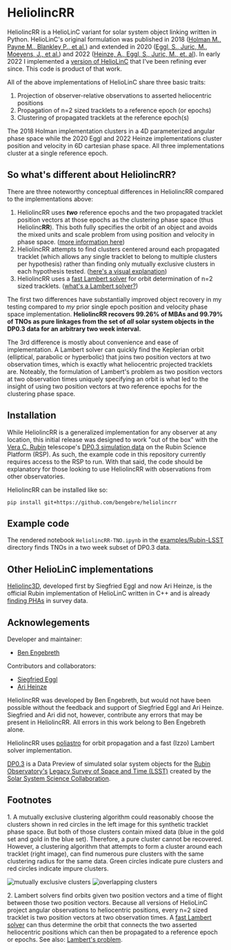 # HeliolincRR

HeliolincRR is a HelioLinC variant for solar system object linking written in Python.  HelioLinC's original formulation was published in 2018 ([Holman M., Payne M., Blankley P., et al.](https://iopscience.iop.org/article/10.3847/1538-3881/aad69a)) and extended in 2020 ([Eggl, S., Juric, M., Moeyens, J., et al.](https://ui.adsabs.harvard.edu/abs/2020DPS....5221101E/abstract)) and 2022 ([Heinze, A., Eggl, S., Juric, M., et. al](https://ui.adsabs.harvard.edu/abs/2022DPS....5450404H/abstract)).  In early 2022 I implemented a [version of HelioLinC](https://www.benengebreth.org/dynamic-sky/heliolinc-a-variation-in-6d/) that I've been refining ever since.  This code is product of that work.

All of the above implementations of HelioLinC share three basic traits: 
1. Projection of observer-relative observations to asserted heliocentric positions
2. Propagation of n=2 sized tracklets to a reference epoch (or epochs)
3. Clustering of propagated tracklets at the reference epoch(s)

The 2018 Holman implementation clusters in a 4D parameterized angular phase space while the 2020 Eggl and 2022 Heinze implementations cluster position and velocity in 6D cartesian phase space.  All three implementations cluster at a single reference epoch.

## So what's different about HeliolincRR?

There are three noteworthy conceptual differences in HeliolincRR compared to the implementations above:
1. HeliolincRR uses ***two*** reference epochs and the two propagated tracklet position vectors at those epochs as the clustering phase space (thus Heliolinc**RR**).  This both fully specifies the orbit of an object and avoids the mixed units and scale problem from using position and velocity in phase space. ([more information here](https://www.benengebreth.org/dynamic-sky/heliolinc-rr/))
2. HeliolincRR attempts to find clusters centered around each propagated tracklet (which allows any single tracklet to belong to multiple clusters per hypothesis) rather than finding only mutually exclusive clusters in each hypothesis tested. ([here's a visual explanation](#f1))
3. HeliolincRR uses a [fast Lambert solver](https://arxiv.org/abs/1403.2705) for orbit determination of n=2 sized tracklets. ([what's a Lambert solver?](#f2))

The first two differences have substantially improved object recovery in my testing compared to *my* prior single epoch position and velocity phase space implementation.  **HeliolincRR recovers 99.26% of MBAs and 99.79% of TNOs as pure linkages from the set of *all* solar system objects in the DP0.3 data for an arbitrary two week interval.**  

The 3rd difference is mostly about convenience and ease of implementation.  A Lambert solver can quickly find the Keplerian orbit (elliptical, parabolic or hyperbolic) that joins two position vectors at two observation times, which is exactly what heliocentric projected tracklets are.  Noteably, the formulation of Lambert's problem as two position vectors at two observation times uniquely specifying an orbit is what led to the insight of using two position vectors at two reference epochs for the clustering phase space.

## Installation

While HeliolincRR is a generalized implementation for any observer at any location, this initial release was designed to work "out of the box" with the [Vera C. Rubin](https://rubinobservatory.org/) telescope's [DP0.3 simulation data](https://dp0-3.lsst.io/index.html) on the Rubin Science Platform (RSP).  As such, the example code in this repository currently requires access to the RSP to run.  With that said, the code should be explanatory for those looking to use HeliolincRR with observations from other observatories.  

HeliolincRR can be installed like so:

```console
pip install git+https://github.com/bengebre/heliolincrr
```

## Example code

The rendered notebook ```HeliolincRR-TNO.ipynb``` in the [examples/Rubin-LSST](https://github.com/bengebre/heliolincrr/tree/main/examples/Rubin-LSST) directory finds TNOs in a two week subset of DP0.3 data.

## Other HelioLinC implementations

[Heliolinc3D](https://github.com/lsst-dm/heliolinc2), developed first by Siegfried Eggl and now Ari Heinze, is the official Rubin implementation of HelioLinC written in C++ and is already [finding PHAs](https://www.nytimes.com/2023/08/05/science/space-asteroids-rubin-heliolinc3d.html) in survey data.

## Acknowlegements

Developer and maintainer:
- [Ben Engebreth](https://benengebreth.org/)

Contributors and collaborators:
- [Siegfried Eggl](https://aerospace.illinois.edu/directory/profile/eggl)
- [Ari Heinze](https://astro.washington.edu/people/aren-heinze)

HeliolincRR was developed by Ben Engebreth, but would not have been possible without the feedback and support of Siegfried Eggl and Ari Heinze.  Siegfried and Ari did not, however, contribute any errors that may be present in HeliolincRR.  All errors in this work belong to Ben Engebreth alone.

HeliolincRR uses [poliastro](https://github.com/poliastro/poliastro) for orbit propagation and a fast (Izzo) Lambert solver implementation.  

[DP0.3](https://dp0-3.lsst.io/index.html) is a Data Preview of simulated solar system objects for the [Rubin Observatory's](https://rubinobservatory.org/) [Legacy Survey of Space and Time (LSST)](https://rubinobservatory.org/explore/lsst) created by the [Solar System Science Collaboration](https://lsst-sssc.github.io/).

## Footnotes

<a name="f1">1</a>. A mutually exclusive clustering algorithm could reasonably choose the clusters shown in red circles in the left image for this synthetic tracklet phase space.  But both of those clusters contain mixed data (blue in the gold set and gold in the blue set).  Therefore, a pure cluster cannot be recovered.  However, a clustering algorithm that attempts to form a cluster around each tracklet (right image), can find numerous pure clusters with the same clustering radius for the same data.  Green circles indicate pure clusters and red circles indicate impure clusters.

![mutually exclusive clusters](https://benengebreth.org/misc/me.png?2)
![overlapping clusters](https://benengebreth.org/misc/ol.png?2)

<a name="f2">2</a>. Lambert solvers find orbits given two position vectors and a time of flight between those two position vectors.  Because all versions of HelioLinC project angular observations to heliocentric positions, every n=2 sized tracklet is two position vectors at two observation times.  A [fast Lambert solver](https://arxiv.org/abs/1403.2705) can thus determine the orbit that connects the two asserted heliocentric positions which can then be propagated to a reference epoch or epochs.  See also: [Lambert's problem](https://en.wikipedia.org/wiki/Lambert%27s_problem).
